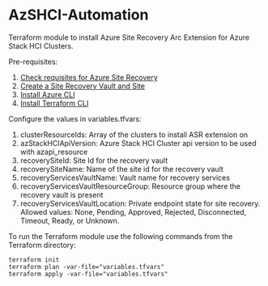 # AzSHCI-Automation

Terraform module to install Azure Site Recovery Arc Extension for Azure Stack HCI Clusters.

Pre-requisites:
1. [Check requisites for Azure Site Recovery](https://learn.microsoft.com/en-us/azure-stack/hci/manage/azure-site-recovery#prerequisites-and-planning)
2. [Create a Site Recovery Vault and Site](https://learn.microsoft.com/en-us/azure/backup/backup-create-recovery-services-vault)
3. [Install Azure CLI](https://learn.microsoft.com/en-us/cli/azure/install-azure-cli#install)
4. [Install Terraform CLI](https://developer.hashicorp.com/terraform/tutorials/aws-get-started/install-cli)


Configure the values in variables.tfvars:

1. clusterResourceIds: Array of the clusters to install ASR extension on
2. azStackHCIApiVersion: Azure Stack HCI Cluster api version to be used with azapi_resource
3. recoverySiteId: Site Id for the recovery vault 
4. recoverySiteName: Name of the site id for the recovery vault
5. recoveryServicesVaultName: Vault name for recovery services 
6. recoveryServicesVaultResourceGroup: Resource group where the recovery vault is present
7. recoveryServicesVaultLocation: Private endpoint state for site recovery. Allowed values: None, Pending, Approved, Rejected, Disconnected, Timeout, Ready, or Unknown.


To run the Terraform module use the following commands from the Terraform directory:

```
terraform init
terraform plan -var-file="variables.tfvars"
terraform apply -var-file="variables.tfvars"
```